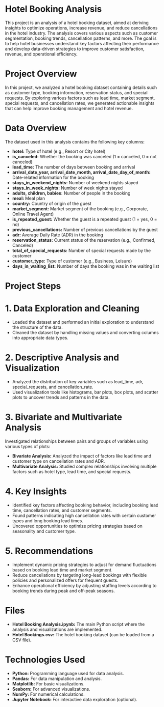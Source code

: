# Hotel Booking Analysis
This project is an analysis of a hotel booking dataset, aimed at deriving insights to optimize operations, increase revenue, and reduce cancellations in the hotel industry. The analysis covers various aspects such as customer segmentation, booking trends, cancellation patterns, and more. The goal is to help hotel businesses understand key factors affecting their performance and develop data-driven strategies to improve customer satisfaction, revenue, and operational efficiency.

# Project Overview
In this project, we analyzed a hotel booking dataset containing details such as customer type, booking information, reservation status, and special requests. By exploring various factors such as lead time, market segment, special requests, and cancellation rates, we generated actionable insights that can help improve booking management and hotel revenue.

# Data Overview
The dataset used in this analysis contains the following key columns:

* **hotel:** Type of hotel (e.g., Resort or City hotel)
* **is_canceled:** Whether the booking was canceled (1 = canceled, 0 = not canceled)
* **lead_time:** The number of days between booking and arrival
* **arrival_date_year, arrival_date_month, arrival_date_day_of_month:** Date-related information for the booking
* **stays_in_weekend_nights:** Number of weekend nights stayed
* **stays_in_week_nights:** Number of week nights stayed
* **adults, children, babies:** Number of people in the booking
* **meal:** Meal plan
* **country:** Country of origin of the guest
* **market_segment:** Market segment of the booking (e.g., Corporate, Online Travel Agent)
* **is_repeated_guest:** Whether the guest is a repeated guest (1 = yes, 0 = no)
* **previous_cancellations:** Number of previous cancellations by the guest
* **adr:** Average Daily Rate (ADR) in the booking
* **reservation_status:** Current status of the reservation (e.g., Confirmed, Canceled)
* **total_of_special_requests:** Number of special requests made by the customer
* **customer_type:** Type of customer (e.g., Business, Leisure)
* **days_in_waiting_list:** Number of days the booking was in the waiting list

# Project Steps

# 1. Data Exploration and Cleaning
* Loaded the dataset and performed an initial exploration to understand the structure of the data.
* Cleaned the dataset by handling missing values and converting columns into appropriate data types.

# 2. Descriptive Analysis and Visualization
* Analyzed the distribution of key variables such as lead_time, adr, special_requests, and cancellation_rate.
* Used visualization tools like histograms, bar plots, box plots, and scatter plots to uncover trends and patterns in the data.
  
# 3. Bivariate and Multivariate Analysis
Investigated relationships between pairs and groups of variables using various types of plots:
* **Bivariate Analysis:** Analyzed the impact of factors like lead time and customer type on cancellation rates and ADR.
* **Multivariate Analysis:** Studied complex relationships involving multiple factors such as hotel type, lead time, and special requests.
  
# 4. Key Insights
* Identified key factors affecting booking behavior, including booking lead time, cancellation rates, and customer segments.
* Found patterns indicating high cancellation rates with certain customer types and long booking lead times.
* Uncovered opportunities to optimize pricing strategies based on seasonality and customer type.
  
# 5. Recommendations
* Implement dynamic pricing strategies to adjust for demand fluctuations based on booking lead time and market segment.
* Reduce cancellations by targeting long-lead bookings with flexible policies and personalized offers for frequent guests.
* Enhance operational efficiency by adjusting staffing levels according to booking trends during peak and off-peak seasons.

# Files
* **Hotel Booking Analysis.ipynb:** The main Python script where the analysis and visualizations are implemented.
* **Hotel Bookings.csv:** The hotel booking dataset (can be loaded from a CSV file).

# Technologies Used
* **Python:** Programming language used for data analysis.
* **Pandas:** For data manipulation and analysis.
* **Matplotlib:** For basic visualizations.
* **Seaborn:** For advanced visualizations.
* **NumPy:** For numerical calculations.
* **Jupyter Notebook:** For interactive data exploration (optional).

